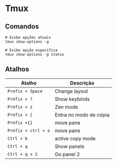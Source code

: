 # Tmux

## Comandos
```
# Exibe opções atuais
tmux show-options -g

# Exibe opção específica
tmux show-options -g status
```

## Atalhos

| Atalho              | Descrição                    |
|---                  |---                           |
| `Prefix + Space`    | Change layout                |
| `Prefix + ?`        | Show keybinds                |
| `Prefix + z`        | Zen mode                     |
| `Prefix + [`        | Entra no modo de cópia       |
| `Prefix +{}`        | move pane                    |
| `Prefix + ctrl + o` | move pane                    |
| `Ctrl + b`          | active copy mode             |
| `Ctrl + q`          | Show panels                  |
| `Ctrl + q + 2`      | Go panel 2                   |
